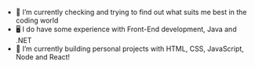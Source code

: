 - 👀 I’m currently checking and trying to find out what suits me best in the coding world
- 🖥️ I do have some experience with Front-End development, Java and .NET 
- 🌱 I’m currently building personal projects with HTML, CSS, JavaScript, Node and React!
